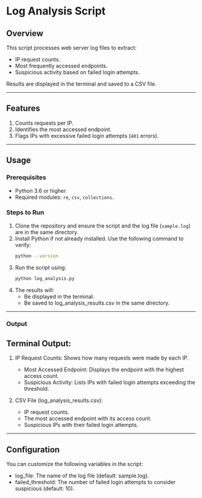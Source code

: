 # Log Analysis Script

## Overview
This script processes web server log files to extract:
- IP request counts.
- Most frequently accessed endpoints.
- Suspicious activity based on failed login attempts.

Results are displayed in the terminal and saved to a CSV file.

---

## Features
1. Counts requests per IP.
2. Identifies the most accessed endpoint.
3. Flags IPs with excessive failed login attempts (`401` errors).

---

## Usage

### Prerequisites
- Python 3.6 or higher.
- Required modules: `re`, `csv`, `collections`.

### Steps to Run
1. Clone the repository and ensure the script and the log file (`sample.log`) are in the same directory.
2. Install Python if not already installed. Use the following command to verify:
   ```bash
   python --version
3. Run the script using:
   ```bash
   python log_analysis.py
4. The results will:
   - Be displayed in the terminal.
   - Be saved to log_analysis_results.csv in the same directory.

---

### Output
## Terminal Output:

1. IP Request Counts: Shows how many requests were made by each IP.
   - Most Accessed Endpoint: Displays the endpoint with the highest access count.
   - Suspicious Activity: Lists IPs with failed login attempts exceeding the threshold.
  
2. CSV File (log_analysis_results.csv):
   - IP request counts.
   - The most accessed endpoint with its access count.
   - Suspicious IPs with their failed login attempts.
---
## Configuration
You can customize the following variables in the script:

- log_file: The name of the log file (default: sample.log).
- failed_threshold: The number of failed login attempts to consider suspicious (default: 10).

